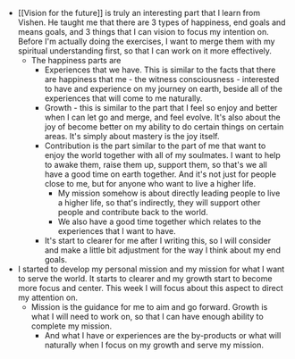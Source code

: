 - [[Vision for the future]] is truly an interesting part that I learn from Vishen. He taught me that there are 3 types of happiness, end goals and means goals, and 3 things that I can vision to focus my intention on. Before I'm actually doing the exercises, I want to merge them with my spiritual understanding first, so that I can work on it more effectively.
    - The happiness parts are
        - Experiences that we have. This is similar to the facts that there are happiness that me - the witness consciousness - interested to have and experience on my journey on earth, beside all of the experiences that will come to me naturally.
        - Growth - this is similar to the part that I feel so enjoy and better when I can let go and merge, and feel evolve. It's also about the joy of become better on my ability to do certain things on certain areas. It's simply about mastery is the joy itself.
        - Contribution is the part similar to the part of me that want to enjoy the world together with all of my soulmates. I want to help to awake them, raise them up, support them, so that's we all have a good time on earth together. And it's not just for people close to me, but for anyone who want to live a higher life. 
            - My mission somehow is about directly leading people to live a higher life, so that's indirectly, they will support other people and contribute back to the world.
            - We also have a good time together which relates to the experiences that I want to have.
        - It's start to clearer for me after I writing this, so I will consider and make a little bit adjustment for the way I think about my end goals.
- I started to develop my personal mission and my mission for what I want to serve the world. It starts to clearer and my growth start to become more focus and center. This week I will focus about this aspect to direct my attention on.
    - Mission is the guidance for me to aim and go forward. Growth is what I will need to work on, so that I can have enough ability to complete my mission. 
        - And what I have or experiences are the by-products or what will naturally when I focus on my growth and serve my mission. 
